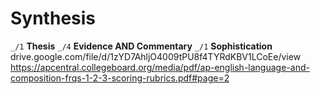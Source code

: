 # Synthesis
`_/1` **Thesis**
`_/4` **Evidence AND Commentary** 
`_/1` **Sophistication**
drive.google.com/file/d/1zYD7AhljO4009tPU8f4TYRdKBV1LCoEe/view
https://apcentral.collegeboard.org/media/pdf/ap-english-language-and-composition-frqs-1-2-3-scoring-rubrics.pdf#page=2